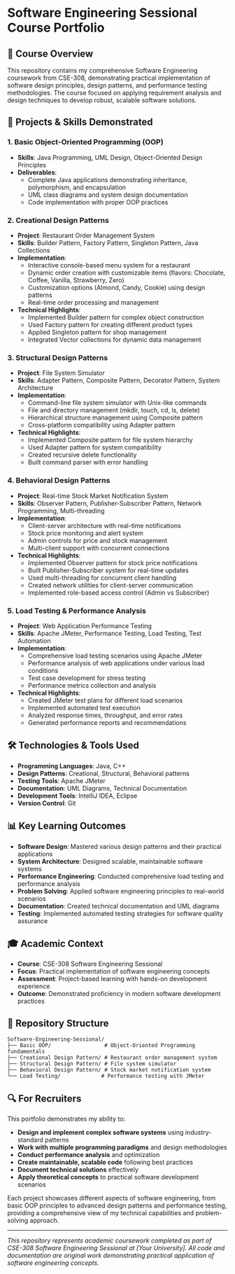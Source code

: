 # Software Engineering Sessional Course Portfolio

## 🎯 Course Overview
This repository contains my comprehensive Software Engineering coursework from CSE-308, demonstrating practical implementation of software design principles, design patterns, and performance testing methodologies. The course focused on applying requirement analysis and design techniques to develop robust, scalable software solutions.

## 🚀 Projects & Skills Demonstrated

### 1. **Basic Object-Oriented Programming (OOP)**
- **Skills**: Java Programming, UML Design, Object-Oriented Design Principles
- **Deliverables**: 
  - Complete Java applications demonstrating inheritance, polymorphism, and encapsulation
  - UML class diagrams and system design documentation
  - Code implementation with proper OOP practices

### 2. **Creational Design Patterns**
- **Project**: Restaurant Order Management System
- **Skills**: Builder Pattern, Factory Pattern, Singleton Pattern, Java Collections
- **Implementation**:
  - Interactive console-based menu system for a restaurant
  - Dynamic order creation with customizable items (flavors: Chocolate, Coffee, Vanilla, Strawberry, Zero)
  - Customization options (Almond, Candy, Cookie) using design patterns
  - Real-time order processing and management
- **Technical Highlights**:
  - Implemented Builder pattern for complex object construction
  - Used Factory pattern for creating different product types
  - Applied Singleton pattern for shop management
  - Integrated Vector collections for dynamic data management

### 3. **Structural Design Patterns**
- **Project**: File System Simulator
- **Skills**: Adapter Pattern, Composite Pattern, Decorator Pattern, System Architecture
- **Implementation**:
  - Command-line file system simulator with Unix-like commands
  - File and directory management (mkdir, touch, cd, ls, delete)
  - Hierarchical structure management using Composite pattern
  - Cross-platform compatibility using Adapter pattern
- **Technical Highlights**:
  - Implemented Composite pattern for file system hierarchy
  - Used Adapter pattern for system compatibility
  - Created recursive delete functionality
  - Built command parser with error handling

### 4. **Behavioral Design Patterns**
- **Project**: Real-time Stock Market Notification System
- **Skills**: Observer Pattern, Publisher-Subscriber Pattern, Network Programming, Multi-threading
- **Implementation**:
  - Client-server architecture with real-time notifications
  - Stock price monitoring and alert system
  - Admin controls for price and stock management
  - Multi-client support with concurrent connections
- **Technical Highlights**:
  - Implemented Observer pattern for stock price notifications
  - Built Publisher-Subscriber system for real-time updates
  - Used multi-threading for concurrent client handling
  - Created network utilities for client-server communication
  - Implemented role-based access control (Admin vs Subscriber)

### 5. **Load Testing & Performance Analysis**
- **Project**: Web Application Performance Testing
- **Skills**: Apache JMeter, Performance Testing, Load Testing, Test Automation
- **Implementation**:
  - Comprehensive load testing scenarios using Apache JMeter
  - Performance analysis of web applications under various load conditions
  - Test case development for stress testing
  - Performance metrics collection and analysis
- **Technical Highlights**:
  - Created JMeter test plans for different load scenarios
  - Implemented automated test execution
  - Analyzed response times, throughput, and error rates
  - Generated performance reports and recommendations

## 🛠️ Technologies & Tools Used
- **Programming Languages**: Java, C++
- **Design Patterns**: Creational, Structural, Behavioral patterns
- **Testing Tools**: Apache JMeter
- **Documentation**: UML Diagrams, Technical Documentation
- **Development Tools**: IntelliJ IDEA, Eclipse
- **Version Control**: Git

## 📊 Key Learning Outcomes
- **Software Design**: Mastered various design patterns and their practical applications
- **System Architecture**: Designed scalable, maintainable software systems
- **Performance Engineering**: Conducted comprehensive load testing and performance analysis
- **Problem Solving**: Applied software engineering principles to real-world scenarios
- **Documentation**: Created technical documentation and UML diagrams
- **Testing**: Implemented automated testing strategies for software quality assurance

## 🎓 Academic Context
- **Course**: CSE-308 Software Engineering Sessional
- **Focus**: Practical implementation of software engineering concepts
- **Assessment**: Project-based learning with hands-on development experience
- **Outcome**: Demonstrated proficiency in modern software development practices

## 📁 Repository Structure
```
Software-Engineering-Sessional/
├── Basic OOP/                 # Object-Oriented Programming fundamentals
├── Creational Design Pattern/ # Restaurant order management system
├── Structural Design Pattern/ # File system simulator
├── Behavioral Design Pattern/ # Stock market notification system
└── Load Testing/             # Performance testing with JMeter
```

## 🔍 For Recruiters
This portfolio demonstrates my ability to:
- **Design and implement complex software systems** using industry-standard patterns
- **Work with multiple programming paradigms** and design methodologies
- **Conduct performance analysis** and optimization
- **Create maintainable, scalable code** following best practices
- **Document technical solutions** effectively
- **Apply theoretical concepts** to practical software development scenarios

Each project showcases different aspects of software engineering, from basic OOP principles to advanced design patterns and performance testing, providing a comprehensive view of my technical capabilities and problem-solving approach.

---
*This repository represents academic coursework completed as part of CSE-308 Software Engineering Sessional at [Your University]. All code and documentation are original work demonstrating practical application of software engineering concepts.*
